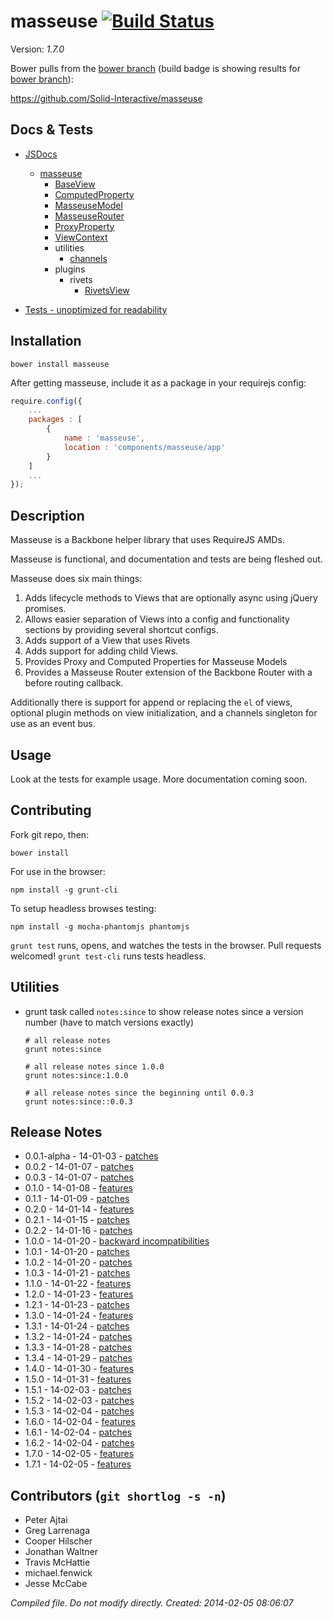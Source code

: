 # masseuse [![Build Status](https://travis-ci.org/Solid-Interactive/masseuse.png?branch=bower)](https://travis-ci.org/Solid-Interactive/masseuse)

Version: _1.7.0_

Bower pulls from the [bower branch](https://github.com/Solid-Interactive/masseuse/tree/bower) (build badge is showing results for [bower branch](https://github.com/Solid-Interactive/masseuse/tree/bower)):

https://github.com/Solid-Interactive/masseuse

## Docs & Tests

* [JSDocs](http://solid-interactive.github.io/masseuse/docs/)
    * [masseuse](http://solid-interactive.github.io/masseuse/docs/masseuse.html)
        * [BaseView](http://solid-interactive.github.io/masseuse/docs/BaseView.html)
        * [ComputedProperty](http://solid-interactive.github.io/masseuse/docs/ComputedProperty.html)
        * [MasseuseModel](http://solid-interactive.github.io/masseuse/docs/MasseuseModel.html)
        * [MasseuseRouter](http://solid-interactive.github.io/masseuse/docs/MasseuseRouter.html)
        * [ProxyProperty](http://solid-interactive.github.io/masseuse/docs/ProxyProperty.html)
        * [ViewContext](http://solid-interactive.github.io/masseuse/docs/ViewContext.html)
        * utilities
            * [channels](http://solid-interactive.github.io/masseuse/docs/channels.html)
        * plugins
            * rivets
                * [RivetsView](http://solid-interactive.github.io/masseuse/docs/RivetsView.html)

* [Tests - unoptimized for readability](http://solid-interactive.github.io/masseuse/tests/)


## Installation

```shell
bower install masseuse
```

After getting masseuse, include it as a package in your requirejs config:

```javascript
require.config({
    ...
    packages : [
        {
            name : 'masseuse',
            location : 'components/masseuse/app'
        }
    ]
    ...
});
```

## Description

Masseuse is a Backbone helper library that uses RequireJS AMDs.

Masseuse is functional, and documentation and tests are being fleshed out.

Masseuse does six main things:

1. Adds lifecycle methods to Views that are optionally async using jQuery promises.
1. Allows easier separation of Views into a config and functionality sections by providing several shortcut configs.
1. Adds support of a View that uses Rivets
1. Adds support for adding child Views.
1. Provides Proxy and Computed Properties for Masseuse Models
1. Provides a Masseuse Router extension of the Backbone Router with a before routing callback.

Additionally there is support for append or replacing the `el` of views, optional plugin methods on view initialization,
and a channels singleton for use as an event bus.

## Usage

Look at the tests for example usage. More documentation coming soon.

## Contributing

Fork git repo, then:

```shell
bower install
```

For use in the browser:

```shell
npm install -g grunt-cli
```

To setup headless browses testing:

```shell
npm install -g mocha-phantomjs phantomjs
```

`grunt test` runs, opens, and watches the tests in the browser. Pull requests welcomed!
`grunt test-cli` runs tests headless.

## Utilities

* grunt task called `notes:since` to show release notes since a version number (have to match versions exactly)

    ```shell
    # all release notes
    grunt notes:since

    # all release notes since 1.0.0
    grunt notes:since:1.0.0

    # all release notes since the beginning until 0.0.3
    grunt notes:since::0.0.3
    ```

## Release Notes

* 0.0.1-alpha - 14-01-03 - [patches](https://github.com/Solid-Interactive/masseuse/blob/master/release_notes/0.0.1-alpha|14-01-03.md)
* 0.0.2 - 14-01-07 - [patches](https://github.com/Solid-Interactive/masseuse/blob/master/release_notes/0.0.2|14-01-07.md)
* 0.0.3 - 14-01-07 - [patches](https://github.com/Solid-Interactive/masseuse/blob/master/release_notes/0.0.3|14-01-07.md)
* 0.1.0 - 14-01-08 - [features](https://github.com/Solid-Interactive/masseuse/blob/master/release_notes/0.1.0|14-01-08.md)
* 0.1.1 - 14-01-09 - [patches](https://github.com/Solid-Interactive/masseuse/blob/master/release_notes/0.1.1|14-01-09.md)
* 0.2.0 - 14-01-14 - [features](https://github.com/Solid-Interactive/masseuse/blob/master/release_notes/0.2.0|14-01-14.md)
* 0.2.1 - 14-01-15 - [patches](https://github.com/Solid-Interactive/masseuse/blob/master/release_notes/0.2.1|14-01-15.md)
* 0.2.2 - 14-01-16 - [patches](https://github.com/Solid-Interactive/masseuse/blob/master/release_notes/0.2.2|14-01-16.md)
* 1.0.0 - 14-01-20 - [backward incompatibilities](https://github.com/Solid-Interactive/masseuse/blob/master/release_notes/1.0.0|14-01-20.md)
* 1.0.1 - 14-01-20 - [patches](https://github.com/Solid-Interactive/masseuse/blob/master/release_notes/1.0.1|14-01-20.md)
* 1.0.2 - 14-01-20 - [patches](https://github.com/Solid-Interactive/masseuse/blob/master/release_notes/1.0.2|14-01-20.md)
* 1.0.3 - 14-01-21 - [patches](https://github.com/Solid-Interactive/masseuse/blob/master/release_notes/1.0.3|14-01-21.md)
* 1.1.0 - 14-01-22 - [features](https://github.com/Solid-Interactive/masseuse/blob/master/release_notes/1.1.0|14-01-22.md)
* 1.2.0 - 14-01-23 - [features](https://github.com/Solid-Interactive/masseuse/blob/master/release_notes/1.2.0|14-01-23.md)
* 1.2.1 - 14-01-23 - [patches](https://github.com/Solid-Interactive/masseuse/blob/master/release_notes/1.2.1|14-01-23.md)
* 1.3.0 - 14-01-24 - [features](https://github.com/Solid-Interactive/masseuse/blob/master/release_notes/1.3.0|14-01-24.md)
* 1.3.1 - 14-01-24 - [patches](https://github.com/Solid-Interactive/masseuse/blob/master/release_notes/1.3.1|14-01-24.md)
* 1.3.2 - 14-01-24 - [patches](https://github.com/Solid-Interactive/masseuse/blob/master/release_notes/1.3.2|14-01-24.md)
* 1.3.3 - 14-01-28 - [patches](https://github.com/Solid-Interactive/masseuse/blob/master/release_notes/1.3.3|14-01-28.md)
* 1.3.4 - 14-01-29 - [patches](https://github.com/Solid-Interactive/masseuse/blob/master/release_notes/1.3.4|14-01-29.md)
* 1.4.0 - 14-01-30 - [features](https://github.com/Solid-Interactive/masseuse/blob/master/release_notes/1.4.0|14-01-30.md)
* 1.5.0 - 14-01-31 - [features](https://github.com/Solid-Interactive/masseuse/blob/master/release_notes/1.5.0|14-01-31.md)
* 1.5.1 - 14-02-03 - [patches](https://github.com/Solid-Interactive/masseuse/blob/master/release_notes/1.5.1|14-02-03.md)
* 1.5.2 - 14-02-03 - [patches](https://github.com/Solid-Interactive/masseuse/blob/master/release_notes/1.5.2|14-02-03.md)
* 1.5.3 - 14-02-04 - [patches](https://github.com/Solid-Interactive/masseuse/blob/master/release_notes/1.5.3|14-02-04.md)
* 1.6.0 - 14-02-04 - [features](https://github.com/Solid-Interactive/masseuse/blob/master/release_notes/1.6.0|14-02-04.md)
* 1.6.1 - 14-02-04 - [patches](https://github.com/Solid-Interactive/masseuse/blob/master/release_notes/1.6.1|14-02-04.md)
* 1.6.2 - 14-02-04 - [patches](https://github.com/Solid-Interactive/masseuse/blob/master/release_notes/1.6.2|14-02-04.md)
* 1.7.0 - 14-02-05 - [features](https://github.com/Solid-Interactive/masseuse/blob/master/release_notes/1.7.0|14-02-05.md)
* 1.7.1 - 14-02-05 - [features](https://github.com/Solid-Interactive/masseuse/blob/master/release_notes/1.7.1|14-02-05.md)


## Contributors (`git shortlog -s -n`)

* Peter Ajtai
* Greg Larrenaga
* Cooper Hilscher
* Jonathan Waltner
* Travis McHattie
* michael.fenwick
* Jesse McCabe


_Compiled file. Do not modify directly. Created: 2014-02-05 08:06:07_
